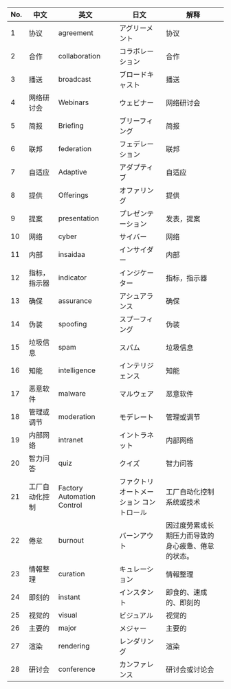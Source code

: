 | No. | 中文           | 英文                       | 日文                                     | 解释                                               |
| --- | -------------- | -------------------------- | ---------------------------------------- | -------------------------------------------------- |
| 1   | 协议           | agreement                  | アグリーメント                           | 协议                                               |
| 2   | 合作           | collaboration              | コラボレーション                         | 合作                                               |
| 3   | 播送           | broadcast                  | ブロードキャスト                         | 播送                                               |
| 4   | 网络研讨会     | Webinars                   | ウェビナー                               | 网络研讨会                                         |
| 5   | 简报           | Briefing                   | ブリーフィング                           | 简报                                               |
| 6   | 联邦           | federation                 | フェデレーション                         | 联邦                                               |
| 7   | 自适应         | Adaptive                   | アダプティブ                             | 自适应                                             |
| 8   | 提供           | Offerings                  | オファリング                             | 提供                                               |
| 9   | 提案           | presentation               | プレゼンテーション                       | 发表，提案                                         |
| 10  | 网络           | cyber                      | サイバー                                 | 网络                                               |
| 11  | 内部           | insaidaa                   | インサイダー                             | 内部                                               |
| 12  | 指标，指示器   | indicator                  | インジケーター                           | 指标，指示器                                       |
| 13  | 确保           | assurance                  | アシュアランス                           | 确保                                               |
| 14  | 伪装           | spoofing                   | スプーフィング                           | 伪装                                               |
| 15  | 垃圾信息       | spam                       | スパム                                   | 垃圾信息                                           |
| 16  | 知能           | intelligence               | インテリジェンス                         | 知能                                               |
| 17  | 恶意软件       | malware                    | マルウェア                               | 恶意软件                                           |
| 18  | 管理或调节     | moderation                 | モデレート                               | 管理或调节                                         |
| 19  | 内部网络       | intranet                   | イントラネット                           | 内部网络                                           |
| 20  | 智力问答       | quiz                       | クイズ                                   | 智力问答                                           |
| 21  | 工厂自动化控制 | Factory Automation Control | ファクトリ オートメーション コントロール | 工厂自动化控制系统或技术                           |
| 22  | 倦怠           | burnout                    | バーンアウト                             | 因过度劳累或长期压力而导致的身心疲惫、倦怠的状态。 |
| 23  | 情報整理       | curation                   | キュレーション                           | 情報整理                                           |
| 24  | 即刻的         | instant                    | インスタント                             | 即食的、速成的、即刻的                             |
| 25  | 视觉的         | visual                     | ビジュアル                               | 视觉的                                             |
| 26  | 主要的         | major                      | メジャー                                 | 主要的                                             |
| 27  | 渲染           | rendering                  | レンダリング                             | 渲染                                               |
| 28  | 研讨会         | conference                 | カンファレンス                           | 研讨会或讨论会                                     |

